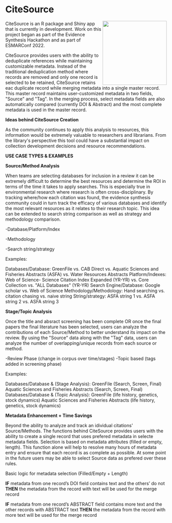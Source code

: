 # CiteSource
<img src="https://user-images.githubusercontent.com/89118428/155393065-780381a0-ff77-45d3-b2ee-40332ef72064.png" width="200px" align="right">

CiteSource is an R package and Shiny app that is currently in development. Work on this project began as part of the Evidence Synthesis Hackathon and as part of ESMARConf 2022.

CiteSource provides users with the ability to deduplicate references while maintaining customizable metadata. Instead of the traditional deduplication method where records are removed and only one record is selected to be retained, CiteSource retains eac duplicate record while merging metadata into a single master record. This master record maintains user-customized metadata in two fields, "Source" and "Tag". In the merging process, select metadata fields are also automatically compared (currently DOI & Abstract) and the most complete metadata is used in the master record. 

**Ideas behind CiteSource Creation**




As the community continues to apply this analysis to resources, this information would be extremely valuable to researchers and librarians. From the library's perspective this tool could have a substantial impact on collection development decisions and resource recommendations. 



**USE CASE TYPES & EXAMPLES**

**Source/Method Analysis**

When teams are selecting databases for inclusion in a review it can be extremely difficult to determine the best resources and determine the ROI in terms of the time it takes to apply searches. This is especially true in environmental research where research is often cross-disciplinary. By tracking where/how each citation was found, the evidence synthesis community could in turn track the efficacy of various databases and identify the most relevant resources as it relates to their research topic. This idea can be extended to search string comparison as well as strategy and methodology comparison.

-Database/Platform/Index

-Methodology

-Search string/strategy

Examples:

Databases/Database: GreenFile vs. CAB Direct vs. Aquatic Sciences and Fisheries Abstracts (ASFA) vs. Water Resources Abstracts
Platform/Indexes: Web of Science- Science Citation Index Expanded (YR-YR) vs. Core Collection vs. "ALL Databases" (YR-YR)
Search Engine/Database: Google scholar vs. Web of Science
Methodology/Methodology: Hand searching vs. citation chasing vs. naive string
String/strategy: ASFA string 1 vs. ASFA string 2 vs. ASFA string 3

**Stage/Topic Analysis**

Once the title and absract screening has been complete OR once the final papers the final literature has been selected, users can analyze the contributions of each Source/Method to better understand its impact on the review. By using the "Source" data along with the "Tag" data, users can analyze the number of overlapping/unique records from each source or method.

-Review Phase (change in corpus over time/stages)
-Topic based (tags added in screening phase)

Examples: 

Databases/Database & (Stage Analysis): GreenFile (Search, Screen, Final) Aquatic Sciences and Fisheries Abstracts (Search, Screen, Final)
Databases/Database & (Topic Analysis): GreenFile (life history, genetics, stock dynamics) Aquatic Sciences and Fisheries Abstracts (life history, genetics, stock dynamics)

**Metadata Enhancement + Time Savings**

Beyond the ability to analyze and track an idividual citations' Source/Methods. The functions behind CiteSource provides users with the ability to create a single record that uses prefered metadata in selecte metadata fields. Selection is based on metadata attributes (filled or empty, length). This function alone will help to resolve many hours of metadata entry and ensure that each record is as complete as possible. At some point in the future users may be able to select Source data as prefered over these rules.

Basic logic for metadata selection (Filled/Empty + Length)

**IF** metadata from one record’s DOI field contains text and the others’ do not **THEN** the metadata from the record with text will be used for the merge record

**IF** metadata from one record’s ABSTRACT field contains more text and the other records with ABSTRACT text **THEN** the metadata from the record with more text will be used for the merge record
